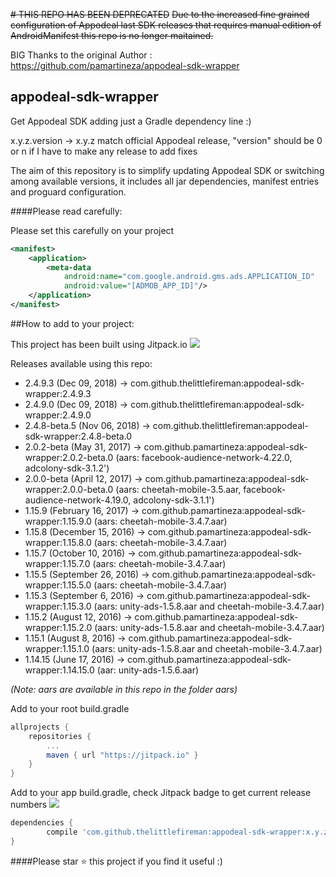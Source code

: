 
~~# THIS REPO HAS BEEN DEPRECATED~~
~~Due to the increased fine grained configuration of Appodeal last SDK releases that requires manual edition of AndroidManifest this repo is no longer maitained.~~


BIG Thanks to the original Author : https://github.com/pamartineza/appodeal-sdk-wrapper

## appodeal-sdk-wrapper
Get Appodeal SDK adding just a Gradle dependency line :)



x.y.z.version  -> x.y.z match official Appodeal release, "version" should be 0 or n if I have to make any release to add fixes

The aim of this repository is to simplify updating Appodeal SDK or switching among available versions, it includes all jar dependencies, manifest entries and proguard configuration.

####Please read carefully:

Please set this carefully on your project
```xml
<manifest>
    <application>
        <meta-data
            android:name="com.google.android.gms.ads.APPLICATION_ID"
            android:value="[ADMOB_APP_ID]"/>
    </application>
</manifest>
```

##How to add to your project:

This project has been built using Jitpack.io
[![](https://jitpack.io/v/thelittlefireman/appodeal-sdk-wrapper.svg)](https://jitpack.io/#thelittlefireman/appodeal-sdk-wrapper)

Releases available using this repo:
* 2.4.9.3 (Dec 09, 2018)
-> com.github.thelittlefireman:appodeal-sdk-wrapper:2.4.9.3
* 2.4.9.0 (Dec 09, 2018)
-> com.github.thelittlefireman:appodeal-sdk-wrapper:2.4.9.0
* 2.4.8-beta.5 (Nov 06, 2018)
-> com.github.thelittlefireman:appodeal-sdk-wrapper:2.4.8-beta.0
* 2.0.2-beta (May 31, 2017)
-> com.github.pamartineza:appodeal-sdk-wrapper:2.0.2-beta.0 (aars: facebook-audience-network-4.22.0, adcolony-sdk-3.1.2')
* 2.0.0-beta (April 12, 2017)
-> com.github.pamartineza:appodeal-sdk-wrapper:2.0.0-beta.0 (aars: cheetah-mobile-3.5.aar, facebook-audience-network-4.19.0, adcolony-sdk-3.1.1')
* 1.15.9 (February 16, 2017)
-> com.github.pamartineza:appodeal-sdk-wrapper:1.15.9.0 (aars: cheetah-mobile-3.4.7.aar)
* 1.15.8 (December 15, 2016)
-> com.github.pamartineza:appodeal-sdk-wrapper:1.15.8.0 (aars: cheetah-mobile-3.4.7.aar)
* 1.15.7 (October 10, 2016)
-> com.github.pamartineza:appodeal-sdk-wrapper:1.15.7.0 (aars: cheetah-mobile-3.4.7.aar)
* 1.15.5 (September 26, 2016)
-> com.github.pamartineza:appodeal-sdk-wrapper:1.15.5.0 (aars: cheetah-mobile-3.4.7.aar)
* 1.15.3 (September 6, 2016)
-> com.github.pamartineza:appodeal-sdk-wrapper:1.15.3.0 (aars: unity-ads-1.5.8.aar and cheetah-mobile-3.4.7.aar)
* 1.15.2 (August 12, 2016)
-> com.github.pamartineza:appodeal-sdk-wrapper:1.15.2.0 (aars: unity-ads-1.5.8.aar and cheetah-mobile-3.4.7.aar)
* 1.15.1 (August 8, 2016)
-> com.github.pamartineza:appodeal-sdk-wrapper:1.15.1.0 (aars: unity-ads-1.5.8.aar and cheetah-mobile-3.4.7.aar)
* 1.14.15 (June 17, 2016)
-> com.github.pamartineza:appodeal-sdk-wrapper:1.14.15.0 (aar: unity-ads-1.5.6.aar)

_(Note: aars are available in this repo in the folder aars)_



Add to your root build.gradle

```groovy
allprojects {
	repositories {
		...
		maven { url "https://jitpack.io" }
	}
}
```	
	
	
Add to your app build.gradle, check Jitpack badge to get current release numbers [![](https://jitpack.io/v/thelittlefireman/appodeal-sdk-wrapper.svg)](https://jitpack.io/#thelittlefireman/appodeal-sdk-wrapper)
```groovy
dependencies {
        compile 'com.github.thelittlefireman:appodeal-sdk-wrapper:x.y.z.version'
}
```	

####Please star :star: this project if you find it useful :)

